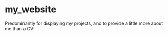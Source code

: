 # my_website
Predominantly for displaying my projects, and to provide a little more about me than a CV! 